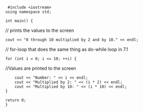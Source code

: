      #include <iostream>
    using namespace std;

    int main() {
 // prints the values to the screen
 
    cout << "0 through 10 multiplied by 2 and by 10." << endl;
// for-loop that does the same thing as do-while loop in 7.1

    for (int i = 0; i <= 10; ++i) {
//Values are printed to the screen

        cout << "Number: " << i << endl;
        cout << "Multiplied by 2: " << (i * 2) << endl;
        cout << "Multiplied by 10: " << (i * 10) << endl;
    }
    
    return 0;
    }
